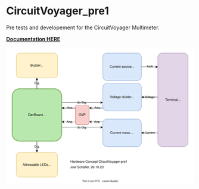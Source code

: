 # CircuitVoyager_pre1
Pre tests and developement for the CircuitVoyager Multimeter.

[**Documentation HERE**](2_Documentation/1_Main/Documentation_CircuitVoyager_Pre1/main.pdf)

![HW Conecpt](2_Documentation/1_Main/HW_Concept/Hardware_Concept_CircuitVoyager_pre1.drawio.svg)
